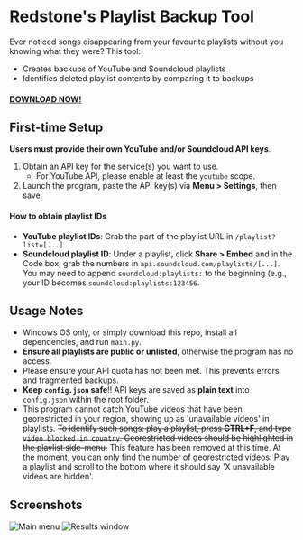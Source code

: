 # Redstone's Playlist Backup Tool
Ever noticed songs disappearing from your favourite playlists without you knowing what they were? This tool:

* Creates backups of YouTube and Soundcloud playlists
* Identifies deleted playlist contents by comparing it to backups

#### [DOWNLOAD NOW!](https://github.com/SCRedstone/playlist-backup/releases)

## First-time Setup
**Users must provide their own YouTube and/or Soundcloud API keys**.
1. Obtain an API key for the service(s) you want to use.
   * For YouTube API, please enable at least the `youtube` scope.
2. Launch the program, paste the API key(s) via **Menu > Settings**, then save.

#### How to obtain playlist IDs
* **YouTube playlist IDs**: Grab the part of the playlist URL in `/playlist?list=[...]`
* **Soundcloud playlist ID**: Under a playlist, click <b>Share > Embed</b> and in the Code box, grab the numbers in `api.soundcloud.com/playlists/[...]`. You may need to append `soundcloud:playlists:` to the beginning (e.g., your ID becomes `soundcloud:playlists:123456`.

## Usage Notes
* Windows OS only, or simply download this repo, install all dependencies, and run `main.py`.
* **Ensure all playlists are public or unlisted**, otherwise the program has no access.
* Please ensure your API quota has not been met. This prevents errors and fragmented backups.
* **Keep `config.json` safe**!! API keys are saved as **plain text** into `config.json` within the root folder.
* This program cannot catch YouTube videos that have been georestricted in your region, showing up as 'unavailable videos' in playlists. <strike>To identify such songs: play a playlist, press **CTRL+F**, and type `video blocked in country`. Georestricted videos should be highlighted in the playlist side-menu.</strike> This feature has been removed at this time. At the moment, you can only find the number of georestricted videos: Play a playlist and scroll to the bottom where it should say 'X unavailable videos are hidden'.

## Screenshots
![Main menu](https://i.imgur.com/t0uwnje.png "Main menu")
![Results window](https://i.imgur.com/op84Dj7.png "Results window")
